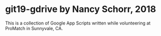 # git19-gdrive by Nancy Schorr, 2018
This is a collection of Google App Scripts written while volunteering at ProMatch in Sunnyvale, CA.
